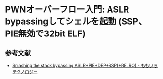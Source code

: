 # PWNオーバーフロー入門: ASLR bypassingしてシェルを起動 (SSP、PIE無効で32bit ELF)

## 参考文献

- [Smashing the stack bypassing ASLR+PIE+DEP+SSP(+RELRO) - ももいろテクノロジー](http://inaz2.hatenablog.com/entry/2014/07/01/013706)
